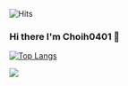 ![Hits](https://hits.seeyoufarm.com/api/count/incr/badge.svg?url=https%3A%2F%2Fgithub.com%2FChoih0401%2Fhit-counter&count_bg=%2379C83D&title_bg=%23555555&icon=&icon_color=%23E7E7E7&title=hits&edge_flat=false)

### Hi there I'm Choih0401 👋


[![Top Langs](https://github-readme-stats.vercel.app/api/top-langs/?username=Choih0401&layout=compact)](https://github.com/Choih0401)

![](https://github-profile-summary-cards.vercel.app/api/cards/profile-details?username=Choih0401&theme=vue) 

